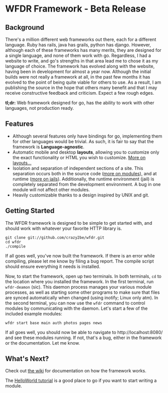 WFDR Framework - Beta Release
=============================

Background
----------
There's a million different web frameworks out there, each for a different language. Ruby has rails, java has grails, python has django. However, although each of these frameworks has many merits, they are designed for a single language, and none of them work with go. Regardless, I had a website to write, and go's strengths in that area lead me to chose it as my language of choice. The framework has evolved along with the website, having been in development for almost a year now. Although the initial builds were not really a framework at all, in the past few months it has evolved to the point of being quite viable for others to use. As a result, I am publishing the source in the hope that others many benefit and that I may receive constructive feedback and criticism. Expect a few rough edges.

**tl;dr:** Web framework designed for go, has the ability to work with other languages, not production ready.

Features
--------

 -  Although several features only have bindings for go, implementing them for other languages would be trivial. As such, it is fair to say that the framework is **Language-agnostic**.
 -  Automatic mobile and desktop **layouts**, allowing you to customize only the exact functionality or HTML you wish to customize. [More on layouts...](https://github.com/crazy2be/wfdr/wiki/Layouts)
 -  Isolation and separation of independent sections of a site. This separation occurs both in the source code ([more on modules](https://github.com/crazy2be/wfdr/wiki/Modules)), and at runtime ([more on jails](https://github.com/crazy2be/wfdr/wiki/Jails)). Additionally, the runtime environment (jail) is completely separated from the development environment. A bug in one module will not affect other modules.
 -  Heavily customizable thanks to a design inspired by UNIX and git. 

Getting Started
---------------
The WFDR framework is designed to be simple to get started with, and should work with whatever your favorite HTTP library is.

    git clone git://github.com/crazy2be/wfdr.git
    cd wfdr
    ./compile

If all goes well, you've now built the framework. If there is an error while compiling, please let me know by filing a bug report. The compile script should ensure everything it needs is installed.

Now, to start the framework, open up two terminals. In both terminals, `cd` to the location where you installed the framework. In the first terminal, run `wfdr-deamon` (sic). This daemon process manages your various module processes, as well as starting some other programs to make sure that files are synced automatically when changed (using inotify; Linux only atm). In the second terminal, you can now use the `wfdr` command to control modules by communicating with the daemon. Let's start a few of the included example modules:

    wfdr start base main auth photos pages news

If all goes well, you should now be able to navigate to http://localhost:8080/ and see these modules running. If not, that's a bug, either in the framework or the documentation. Let me know.

What's Next?
------------
Check out [the wiki](https://github.com/crazy2be/wfdr/wiki) for documentation on how the framework works.

The [HelloWorld tutorial](https://github.com/crazy2be/wfdr/wiki/HelloWorldTutorial) is a good place to go if you want to start writing a module.
